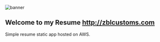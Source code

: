 ![banner](./)

## Welcome to my Resume http://zblcustoms.com

Simple resume static app hosted on AWS.

